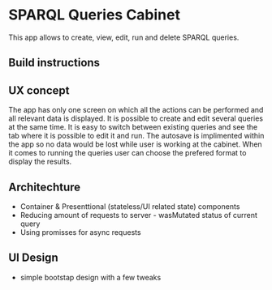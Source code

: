 # SPARQL Queries Cabinet

This app allows to create, view, edit, run and delete SPARQL queries.

## Build instructions

## UX concept
The app has only one screen on which all the actions can be performed and all relevant data is displayed. It is possible to create and edit several queries at the same time. It is easy to switch between existing queries and see the tab where it is possible to edit it and run. The autosave is implimented within the app so no data would be lost while user is working at the cabinet. When it comes to running the queries user can choose the prefered format to display the results.

## Architechture
- Container & Presenttional (stateless/UI related state) components
- Reducing amount of requests to server - wasMutated status of current query
- Using promisses for async requests

## UI Design
- simple bootstap design with a few tweaks

